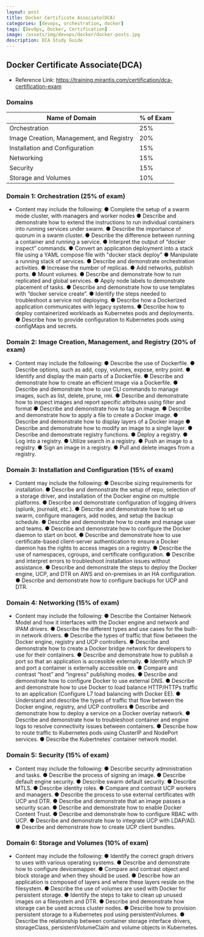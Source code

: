 ```yaml
---
layout: post
title: Docker Certificate Associate(DCA)
categories: [devops, orchestration, docker]
tags: [DevOps, Docker, Certification]
image: /assets/img/devops/docker/docker-posts.jpg
description: DCA Study Guide
---
```


## Docker Certificate Associate(DCA)

- Reference Link: https://training.mirantis.com/certification/dca-certification-exam

### Domains

| Name of Domain                          | % of Exam |
|-----------------------------------------|-----------|
| Orchestration                           | 25%       |
| Image Creation, Management, and Registry| 20%       |
| Installation and Configuration          | 15%       |
| Networking                              | 15%       |
| Security                                | 15%       |
| Storage and Volumes                     | 10%       |

### Domain 1: Orchestration (25% of exam)

- Content may include the following:
● Complete the setup of a swarm mode cluster, with managers and worker nodes
● Describe and demonstrate how to extend the instructions to run individual containers into
running services under swarm.
● Describe the importance of quorum in a swarm cluster.
● Describe the difference between running a container and running a service.
● Interpret the output of “docker inspect” commands.
● Convert an application deployment into a stack file using a YAML compose file with "docker
stack deploy"
● Manipulate a running stack of services.
● Describe and demonstrate orchestration activities.
● Increase the number of replicas.
● Add networks, publish ports.
● Mount volumes.
● Describe and demonstrate how to run replicated and global services.
● Apply node labels to demonstrate placement of tasks.
● Describe and demonstrate how to use templates with “docker service create”.
● Identify the steps needed to troubleshoot a service not deploying.
● Describe how a Dockerized application communicates with legacy systems.
● Describe how to deploy containerized workloads as Kubernetes pods and deployments.
● Describe how to provide configuration to Kubernetes pods using configMaps and secrets.

### Domain 2: Image Creation, Management, and Registry (20% of exam)

- Content may include the following:
● Describe the use of Dockerfile.
● Describe options, such as add, copy, volumes, expose, entry point.
● Identify and display the main parts of a Dockerfile.
● Describe and demonstrate how to create an efficient image via a Dockerfile.
● Describe and demonstrate how to use CLI commands to manage images, such as list,
delete, prune, rmi.
● Describe and demonstrate how to inspect images and report specific attributes using filter
and format
● Describe and demonstrate how to tag an image.
● Describe and demonstrate how to apply a file to create a Docker image.
● Describe and demonstrate how to display layers of a Docker image
● Describe and demonstrate how to modify an image to a single layer.
● Describe and demonstrate registry functions.
● Deploy a registry.
● Log into a registry.
● Utilize search in a registry.
● Push an image to a registry.
● Sign an image in a registry.
● Pull and delete images from a registry.

### Domain 3: Installation and Configuration (15% of exam)

- Content may include the following:
● Describe sizing requirements for installation.
● Describe and demonstrate the setup of repo, selection of a storage driver, and installation
of the Docker engine on multiple platforms.
● Describe and demonstrate configuration of logging drivers (splunk, journald, etc.).
● Describe and demonstrate how to set up swarm, configure managers, add nodes, and
setup the backup schedule.
● Describe and demonstrate how to create and manage user and teams.
● Describe and demonstrate how to configure the Docker daemon to start on boot.
● Describe and demonstrate how to use certificate-based client-server authentication to
ensure a Docker daemon has the rights to access images on a registry.
● Describe the use of namespaces, cgroups, and certificate configuration.
● Describe and interpret errors to troubleshoot installation issues without assistance.
● Describe and demonstrate the steps to deploy the Docker engine, UCP, and DTR on AWS
and on-premises in an HA configuration.
● Describe and demonstrate how to configure backups for UCP and DTR.

### Domain 4: Networking (15% of exam)

- Content may include the following:
● Describe the Container Network Model and how it interfaces with the Docker engine and
network and IPAM drivers.
● Describe the different types and use cases for the built-in network drivers.
● Describe the types of traffic that flow between the Docker engine, registry and UCP
controllers.
● Describe and demonstrate how to create a Docker bridge network for developers to use for
their containers.
● Describe and demonstrate how to publish a port so that an application is accessible
externally.
● Identify which IP and port a container is externally accessible on.
● Compare and contrast “host” and “ingress” publishing modes.
● Describe and demonstrate how to configure Docker to use external DNS.
● Describe and demonstrate how to use Docker to load balance HTTP/HTTPs traffic to an
application (Configure L7 load balancing with Docker EE).
● Understand and describe the types of traffic that flow between the Docker engine, registry,
and UCP controllers
● Describe and demonstrate how to deploy a service on a Docker overlay network.
● Describe and demonstrate how to troubleshoot container and engine logs to resolve
connectivity issues between containers.
● Describe how to route traffic to Kubernetes pods using ClusterIP and NodePort services.
● Describe the Kubertnetes’ container network model.

### Domain 5: Security (15% of exam)

- Content may include the following:
● Describe security administration and tasks.
● Describe the process of signing an image.
● Describe default engine security.
● Describe swarm default security.
● Describe MTLS.
● Describe identity roles.
● Compare and contrast UCP workers and managers.
● Describe the process to use external certificates with UCP and DTR.
● Describe and demonstrate that an image passes a security scan.
● Describe and demonstrate how to enable Docker Content Trust.
● Describe and demonstrate how to configure RBAC with UCP.
● Describe and demonstrate how to integrate UCP with LDAP/AD.
● Describe and demonstrate how to create UCP client bundles.

### Domain 6: Storage and Volumes (10% of exam)

- Content may include the following:
● Identify the correct graph drivers to uses with various operating systems.
● Describe and demonstrate how to configure devicemapper.
● Compare and contrast object and block storage and when they should be used.
● Describe how an application is composed of layers and where these layers reside on the
filesystem.
● Describe the use of volumes are used with Docker for persistent storage.
● Identify the steps to take to clean up unused images on a filesystem and DTR.
● Describe and demonstrate how storage can be used across cluster nodes.
● Describe how to provision persistent storage to a Kubernetes pod using persistentVolumes.
● Describe the relationship between container storage interface drivers, storageClass,
persistentVolumeClaim and volume objects in Kubernetes.
